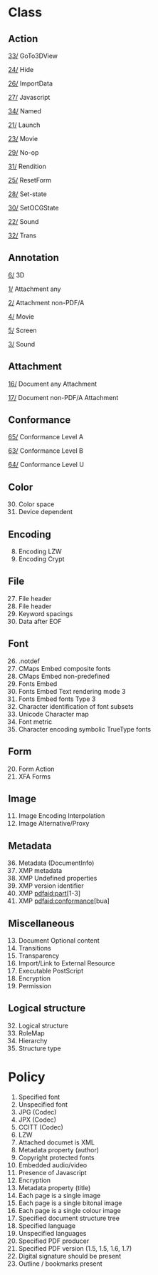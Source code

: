 # Class
## Action
[33/](33.md) GoTo3DView

[24/](24.md) Hide

[26/](26.md) ImportData

[27/](27.md) Javascript

[34/](34.md) Named

[21/](21.md) Launch

[23/](23.md) Movie

[29/](29.md) No-op

[31/](31.md) Rendition

[25/](25.md) ResetForm

[28/](28.md) Set-state

[30/](30.md) SetOCGState

[22/](22.md) Sound

[32/](32.md) Trans

## Annotation
[6/](6.md) 3D

[1/](1.md) Attachment any

[2/](2.md) Attachment non-PDF/A

[4/](4.md) Movie

[5/](5.md) Screen

[3/](3.md) Sound
## Attachment
[16/](16.md) Document any Attachment

[17/](17.md) Document non-PDF/A Attachment
## Conformance
[65/](65.md) Conformance Level A

[63/](63.md) Conformance Level B

[64/](64.md) Conformance Level U
## Color
30. Color space 
31. Device dependent
## Encoding 
8. Encoding LZW
9. Encoding Crypt
## File
27. File header
28. File header
29. Keyword spacings
50. Data after EOF
## Font
26. .notdef
41. CMaps Embed composite fonts
42. CMaps Embed non-predefined
43. Fonts Embed
44. Fonts Embed Text rendering mode 3
45. Fonts Embed fonts Type 3
46. Character identification of font subsets
47. Unicode Character map
48. Font metric
49. Character encoding symbolic TrueType fonts
## Form
20. Form Action
21. XFA Forms
## Image
11. Image Encoding Interpolation
12. Image Alternative/Proxy
## Metadata
36. Metadata (DocumentInfo)
37. XMP metadata
37. XMP Undefined properties
38. XMP version identifier
39. XMP <pdfaid:part>[1-3]
40. XMP <pdfaid:conformance>[bua]
## Miscellaneous
13. Document Optional content
14. Transitions
15. Transparency
16. Import/Link to External Resource
19. Executable PostScript
24. Encryption
25. Permission
## Logical structure
32. Logical structure
33. RoleMap
34. Hierarchy
35. Structure type
# Policy
1. Specified font
2. Unspecified font
3. JPG (Codec)
4. JPX (Codec)
5. CCITT (Codec)
6. LZW
7. Attached documet is XML
8. Metadata property (author)
9. Copyright protected fonts
10. Embedded audio/video
11. Presence of Javascript
12. Encryption
13. Metadata property (title)
14. Each page is a single image
15. Each page is a single bitonal image
16. Each page is a single colour image
17. Specified document structure tree
18. Specified language
19. Unspecified languages
20. Specified PDF producer
21. Specified PDF version (1.5, 1.5, 1.6, 1.7)
22. Digital signature should be present
23. Outline / bookmarks present

